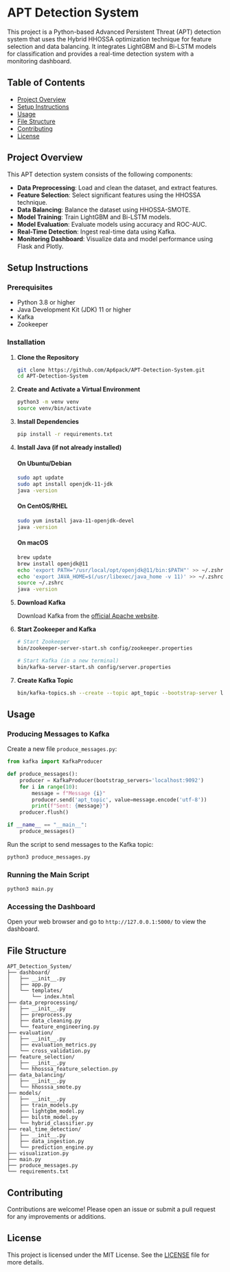 # APT Detection System

This project is a Python-based Advanced Persistent Threat (APT) detection system that uses the Hybrid HHOSSA optimization technique for feature selection and data balancing. It integrates LightGBM and Bi-LSTM models for classification and provides a real-time detection system with a monitoring dashboard.

## Table of Contents

- [Project Overview](#project-overview)
- [Setup Instructions](#setup-instructions)
- [Usage](#usage)
- [File Structure](#file-structure)
- [Contributing](#contributing)
- [License](#license)

## Project Overview

This APT detection system consists of the following components:
- **Data Preprocessing**: Load and clean the dataset, and extract features.
- **Feature Selection**: Select significant features using the HHOSSA technique.
- **Data Balancing**: Balance the dataset using HHOSSA-SMOTE.
- **Model Training**: Train LightGBM and Bi-LSTM models.
- **Model Evaluation**: Evaluate models using accuracy and ROC-AUC.
- **Real-Time Detection**: Ingest real-time data using Kafka.
- **Monitoring Dashboard**: Visualize data and model performance using Flask and Plotly.

## Setup Instructions

### Prerequisites

- Python 3.8 or higher
- Java Development Kit (JDK) 11 or higher
- Kafka
- Zookeeper

### Installation

1. **Clone the Repository**

    ```sh
    git clone https://github.com/Ap6pack/APT-Detection-System.git
    cd APT-Detection-System
    ```

2. **Create and Activate a Virtual Environment**

    ```sh
    python3 -m venv venv
    source venv/bin/activate
    ```

3. **Install Dependencies**

    ```sh
    pip install -r requirements.txt
    ```

4. **Install Java (if not already installed)**

    #### On Ubuntu/Debian

    ```sh
    sudo apt update
    sudo apt install openjdk-11-jdk
    java -version
    ```

    #### On CentOS/RHEL

    ```sh
    sudo yum install java-11-openjdk-devel
    java -version
    ```

    #### On macOS

    ```sh
    brew update
    brew install openjdk@11
    echo 'export PATH="/usr/local/opt/openjdk@11/bin:$PATH"' >> ~/.zshrc
    echo 'export JAVA_HOME=$(/usr/libexec/java_home -v 11)' >> ~/.zshrc
    source ~/.zshrc
    java -version
    ```

5. **Download Kafka**

    Download Kafka from the [official Apache website](https://www.apache.org/dyn/closer.cgi?path=/kafka/).

6. **Start Zookeeper and Kafka**

    ```sh
    # Start Zookeeper
    bin/zookeeper-server-start.sh config/zookeeper.properties

    # Start Kafka (in a new terminal)
    bin/kafka-server-start.sh config/server.properties
    ```

7. **Create Kafka Topic**

    ```sh
    bin/kafka-topics.sh --create --topic apt_topic --bootstrap-server localhost:9092 --partitions 1 --replication-factor 1
    ```

## Usage

### Producing Messages to Kafka

Create a new file `produce_messages.py`:

```python
from kafka import KafkaProducer

def produce_messages():
    producer = KafkaProducer(bootstrap_servers='localhost:9092')
    for i in range(10):
        message = f"Message {i}"
        producer.send('apt_topic', value=message.encode('utf-8'))
        print(f"Sent: {message}")
    producer.flush()

if __name__ == "__main__":
    produce_messages()
```

Run the script to send messages to the Kafka topic:

```sh
python3 produce_messages.py
```

### Running the Main Script

```sh
python3 main.py
```

### Accessing the Dashboard

Open your web browser and go to `http://127.0.0.1:5000/` to view the dashboard.

## File Structure

```
APT_Detection_System/
├── dashboard/
│   ├── __init__.py
│   ├── app.py
│   └── templates/
│       └── index.html
├── data_preprocessing/
│   ├── __init__.py
│   ├── preprocess.py
│   ├── data_cleaning.py
│   └── feature_engineering.py
├── evaluation/
│   ├── __init__.py
│   ├── evaluation_metrics.py
│   └── cross_validation.py
├── feature_selection/
│   ├── __init__.py
│   └── hhosssa_feature_selection.py
├── data_balancing/
│   ├── __init__.py
│   └── hhosssa_smote.py
├── models/
│   ├── __init__.py
│   ├── train_models.py
│   ├── lightgbm_model.py
│   ├── bilstm_model.py
│   └── hybrid_classifier.py
├── real_time_detection/
│   ├── __init__.py
│   ├── data_ingestion.py
│   └── prediction_engine.py
├── visualization.py
├── main.py
├── produce_messages.py
└── requirements.txt
```

## Contributing

Contributions are welcome! Please open an issue or submit a pull request for any improvements or additions.

## License

This project is licensed under the MIT License. See the [LICENSE](LICENSE) file for more details.